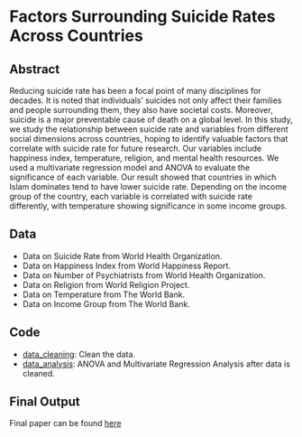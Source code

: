 # Factors Surrounding Suicide Rates Across Countries

## Abstract
Reducing suicide rate has been a focal point of many disciplines for decades. It is noted that individuals’ suicides not only affect their families and people surrounding them, they also have societal costs. Moreover, suicide is a major preventable cause of death on a global level. In this study, we study the relationship between suicide rate and variables from different social dimensions across countries, hoping to identify valuable factors that correlate with suicide rate for future research. Our variables include happiness index, temperature, religion, and mental health resources. We used a multivariate regression model and ANOVA to evaluate the significance of each variable. Our result showed that countries in which Islam dominates tend to have lower suicide rate. Depending on the income group of the country, each variable is correlated with suicide rate differently, with temperature showing significance in some income groups.

## Data
* Data on Suicide Rate from World Health Organization.
* Data on Happiness Index from World Happiness Report.
* Data on Number of Psychiatrists from World Health Organization.
* Data on Religion from World Religion Project.
* Data on Temperature from The World Bank.
* Data on Income Group from The World Bank.

## Code
* [data_cleaning](https://github.com/ridhika123/Factors-Surrounding-Suicide-Rates-Across-Countries/blob/main/data_analysis.R): Clean the data.
* [data_analysis](https://github.com/ridhika123/Factors-Surrounding-Suicide-Rates-Across-Countries/blob/main/data_analysis.R): ANOVA and Multivariate Regression Analysis after data is cleaned. 

## Final Output
Final paper can be found [here](https://github.com/ridhika123/Factors-Surrounding-Suicide-Rates-Across-Countries/blob/main/Factors%20Surrounding%20Suicide%20Rates%20Across%20Countries.pdf)
